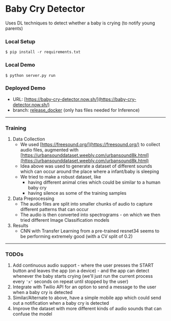 # Baby Cry Detector
Uses DL techniques to detect whether a baby is crying (to notify young parents)

### Local Setup
```
$ pip install -r requirements.txt
```

### Local Demo
```
$ python server.py run
```

### Deployed Demo
* URL: [https://baby-cry-detector.now.sh/](https://baby-cry-detector.now.sh/)
* branch: [release_docker](https://github.com/navjotts/baby-cry-detector/tree/release_docker) (only has files needed for Inference)

---
### Training
1. Data Collection
    * We used [https://freesound.org/](https://freesound.org/) to collect audio files, augmented with [https://urbansounddataset.weebly.com/urbansound8k.html](https://urbansounddataset.weebly.com/urbansound8k.html)
    * Idea above was used to generate a dataset of different sounds which can occur around the place where a infant/baby is sleeping
    * We tried to make a robust dataset, like
        * having different animal cries which could be similar to a human baby cry
        * having silence as some of the training samples
2. Data Preprocessing
    * The audio files are split into smaller chunks of audio to capture different patterns that can occur
    * The audio is then converted into spectrograms - on which we then tried different Image Classification models
3. Results
    * CNN with Transfer Learning from a pre-trained resnet34 seems to be performing extremely good (with a CV split of 0.2)

---
### TODOs
1. Add continuous audio support - where the user presses the START button and leaves the app (on a device) - and the app can detect whenever the baby starts crying (we'll just run the current process every `'x'` seconds on repeat until stopped by the user)
2. Integrate with Twilio API for an option to send a message to the user when a baby cry is detected
3. Similar/Alternate to above, have a simple mobile app which could send out a notification when a baby cry is detected
4. Improve the dataset with more different kinds of audio sounds that can confuse the model